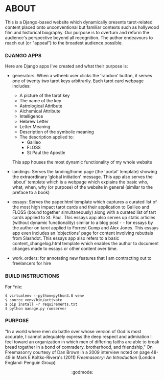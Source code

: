 # ABOUT

This is a Django-based website which dynamically presents tarot-related content placed onto unconventional but familiar contexts such as hollywood film and historical biography. Our purpose is to overturn and reform the audience's perspective beyond all recognition. The author endeavours to reach out (or "appeal") to the broadest audience possible.

### DJANGO APPS

Here are Django apps I've created and what their purpose is:

- generators: When a wtheeb user clicks the 'random' button, it serves one of twenty two tarot keys arbitrarily. Each tarot card webpage includes:
   -  A picture of the tarot key
   -  The name of the key
   -  Astrological Attribute
   -  Alchemical Attribute
   -  Intelligence
   -  Hebrew Letter
   -  Letter Meaning
   -  Description of the symbolic meaning
   -  The description applied to:
      - Galileo
      - FLOSS
      - St Paul the Apostle
  
  This app houses the most dynamic functionality of my whole website
- landings: Serves the landing/home page (the 'portal' template) showing the extraordinary 'global initiation' message. This app also serves the 'about' template which is a webpage which explains the basic who, what, when, why (or purpose) of the website in general (similar to the preface to a book)
- essays: Serves the paper.html template which captures a curated list of the most high impact tarot cards and their application to Galileo and FLOSS (bound together simultaneously) along with a curated list of tart cards applied to St. Paul. This essays app also serves up static articles (without dynamic functionality) similar to a blog post - - for essays by the author on tarot applied to Forrest Gump and Alex Jones. This essays app even includes an 'objections' page for content involving rebuttals from Slashdot. This essays app also refers to a basic content_changelog.html template which enables the author to document changes made to essays or other content over time.
- work_orders: for annotating new features that I am contracting out to freelancers for hire

### BUILD INSTRUCTIONS

For *nix:
```
$ virtualenv --python=python3.8 venv
$ source venv/bin/activate
$ pip install -r requirements.txt
$ python manage.py runserver
```

### PURPOSE

"In a world where men do battle over whose version of God is most accurate, I cannot adequately express the deep respect and admiration I feel toward an organization in which men of differing faiths are able to break bread together in a bond of comradery, brotherhood, and friendship," On Freemasonry courtesy of Dan Brown in a 2009 interview noted on page 48-49 in Mark E Koltko-Rivera's (2011) _Freemasonry: An Introduction_ (London England: Penguin Group)

<center>:godmode:</center>
